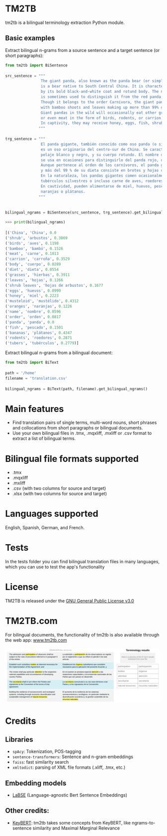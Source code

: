 # TM2TB
tm2tb is a bilingual terminology extraction Python module.

## Basic examples

Extract bilingual n-grams from a source sentence and a target sentence (or short paragraphs):

```python
from tm2tb import BiSentence

src_sentence = """ 
                The giant panda, also known as the panda bear (or simply the panda), 
                is a bear native to South Central China. It is characterised 
                by its bold black-and-white coat and rotund body. The name "giant panda" 
                is sometimes used to distinguish it from the red panda, a neighboring musteloid.
                Though it belongs to the order Carnivora, the giant panda is a folivore, 
                with bamboo shoots and leaves making up more than 99% of its diet. 
                Giant pandas in the wild will occasionally eat other grasses, wild tubers, 
                or even meat in the form of birds, rodents, or carrion. 
                In captivity, they may receive honey, eggs, fish, shrub leaves, oranges, or bananas.
               """

trg_sentence = """
                El panda gigante, también conocido como oso panda (o simplemente panda), 
                es un oso originario del centro-sur de China. Se caracteriza por su llamativo
                pelaje blanco y negro, y su cuerpo rotundo. El nombre de "panda gigante" 
                se usa en ocasiones para distinguirlo del panda rojo, un mustélido parecido. 
                Aunque pertenece al orden de los carnívoros, el panda gigante es folívoro, 
                y más del 99 % de su dieta consiste en brotes y hojas de bambú.
                En la naturaleza, los pandas gigantes comen ocasionalmente otras hierbas, 
                tubérculos silvestres o incluso carne de aves, roedores o carroña.
                En cautividad, pueden alimentarse de miel, huevos, pescado, hojas de arbustos,
                naranjas o plátanos.
               """


bilingual_ngrams = BiSentence(src_sentence, trg_sentence).get_bilingual_ngrams()
```

```python
>>> print(bilingual_ngrams)

[('China', 'China', 0.0
('shrub', 'arbustos', 0.3869
('birds', 'aves', 0.1198
('bamboo', 'bambú', 0.1526
('meat', 'carne', 0.1013
('carrion', 'carroña', 0.3529
('body', 'cuerpo', 0.0289
('diet', 'dieta', 0.0554
('grasses', 'hierbas', 0.3911
('leaves', 'hojas', 0.1266
('shrub leaves', 'hojas de arbustos', 0.1677
('eggs', 'huevos', 0.0999
('honey', 'miel', 0.2223
('musteloid', 'mustélido', 0.4312
('oranges', 'naranjas', 0.1226
('name', 'nombre', 0.0596
('order', 'orden', 0.0817
('panda', 'panda', 0.0
('fish', 'pescado', 0.1501
('bananas', 'plátanos', 0.4347
('rodents', 'roedores', 0.2871
('tubers', 'tubérculos', 0.2779)]
```

Extract bilingual n-grams from a bilingual document:

```python
from tm2tb import BiText

path = '/home'
filename = 'translation.csv'

bilingual_ngrams = BiText(path, filename).get_bilingual_ngrams()
```

# Main features

- Find translation pairs of single terms, multi-word nouns, short phrases and collocations from short paragraphs or bilingual documents.
- Use your own bilingual files in .tmx, .mqxliff, .mxliff or .csv format to extract a list of bilingual terms.

# Bilingual file formats supported

- .tmx
- .mqxliff
- .mxliff
- .csv (with two columns for source and target)
- .xlsx (with two columns for source and target)

# Languages supported

English, Spanish, German, and French.

# Tests

In the tests folder you can find bilingual translation files in many languages, which you can use to test the app's functionality

# License

TM2TB is released under the [GNU General Public License v3.0](github.com/luismond/tm2tb/blob/main/LICENSE)

# TM2TB.com
For bilingual documents, the functionality of tm2tb is also available through the web app: www.tm2tb.com

![](https://github.com/luismond/tm2tb/blob/main/static/tm2tb_example_en_es.png?raw=true)

# Credits
## Libraries
- `spAcy`: Tokenization, POS-tagging
- `sentence-transformers`: Sentence and n-gram embeddings
- `faiss`: fast similarity search
- `xmltodict`: parsing of XML file formats (.xliff, .tmx, etc.)

## Embedding models
- [LaBSE](https://huggingface.co/sentence-transformers/LaBSE) (Language-agnostic Bert Sentence Embeddings)

## Other credits:
- [KeyBERT](https://github.com/MaartenGr/KeyBERT): tm2tb takes some concepts from KeyBERT, like ngrams-to-sentence similarity and Maximal Marginal Relevance
